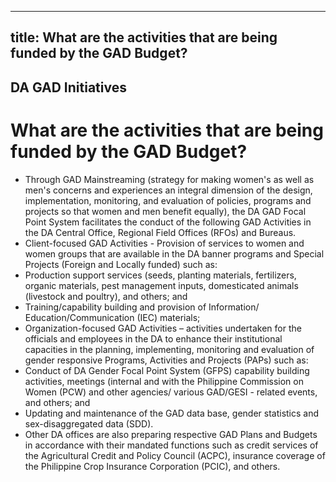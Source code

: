 --- 
 title: What are the activities that are being funded by the GAD Budget?
 ---

## DA GAD Initiatives

# What are the activities that are being funded by the GAD Budget?


 - Through GAD Mainstreaming (strategy for making women's as well as men's concerns and experiences an integral dimension of the design, implementation, monitoring, and evaluation of policies, programs and projects so that women and men benefit equally), the DA GAD Focal Point System facilitates the conduct of the following GAD Activities in the DA Central Office, Regional Field Offices (RFOs) and Bureaus.
 - Client-focused GAD Activities - Provision of services to women and women groups that are available in the DA banner programs and Special Projects (Foreign and Locally funded) such as: 
 - Production support services (seeds, planting materials, fertilizers, organic materials, pest management inputs, domesticated animals (livestock and poultry), and others; and
 - Training/capability building and provision of Information/ Education/Communication (IEC) materials;
 - Organization-focused GAD Activities – activities undertaken for the officials and employees in the DA to enhance their institutional capacities in the planning, implementing, monitoring and evaluation of gender responsive Programs, Activities and Projects (PAPs) such as: 
 - Conduct of DA Gender Focal Point System (GFPS) capability building activities, meetings (internal and with the Philippine Commission on Women (PCW) and other agencies/ various GAD/GESI - related events, and others; and
 - Updating and maintenance of the GAD data base, gender statistics and sex-disaggregated data (SDD).
 - Other DA offices are also preparing respective GAD Plans and Budgets in accordance with their mandated functions such as credit services of the Agricultural Credit and Policy Council (ACPC), insurance coverage of the Philippine Crop Insurance Corporation (PCIC), and others.
